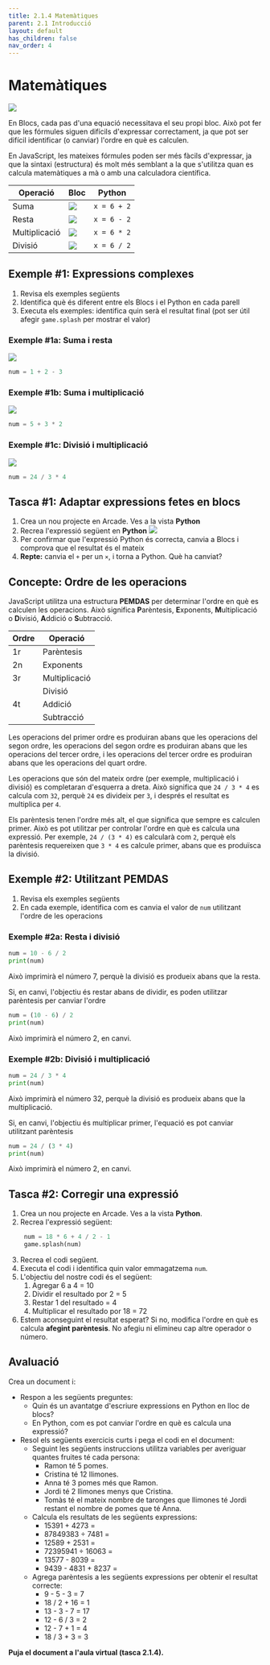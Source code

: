 ```yaml
---
title: 2.1.4 Matemàtiques
parent: 2.1 Introducció
layout: default
has_children: false
nav_order: 4
---
```


# Matemàtiques

![](../../images/math.png)

En Blocs, cada pas d'una equació necessitava el seu propi bloc. Això pot fer que les fórmules siguen difícils d'expressar correctament, ja que pot ser difícil identificar (o canviar) l'ordre en què es calculen.

En JavaScript, les mateixes fórmules poden ser més fàcils d'expressar, ja que la sintaxi (estructura) és molt més semblant a la que s'utilitza quan es calcula matemàtiques a mà o amb una calculadora científica.

| Operació      | Bloc                           | Python      |
| ------------- | ------------------------------ | ----------- |
| Suma          | ![](../../images/6mes2.png)    | `x = 6 + 2` |
| Resta         | ![](../../images/6menos2.png)  | `x = 6 - 2` |
| Multiplicació | ![](../../images/6per2.png)    | `x = 6 * 2` |
| Divisió       | ![](../../images/6partit2.png) | `x = 6 / 2` |

## Exemple #1: Expressions complexes

1. Revisa els exemples següents
2. Identifica què és diferent entre els Blocs i el Python en cada parell
3. Executa els exemples: identifica quin serà el resultat final (pot ser útil afegir `game.splash` per mostrar el valor)

### Exemple #1a: Suma i resta

![](../../images/exp_1a.png)

```python
num = 1 + 2 - 3
```

### Exemple #1b: Suma i multiplicació

![](../../images/exp_1b.png)

```python
num = 5 + 3 * 2
```

### Exemple #1c: Divisió i multiplicació

![](../../images/exp_1c.png)

```python
num = 24 / 3 * 4
```

## Tasca #1: Adaptar expressions fetes en blocs

1. Crea un nou projecte en Arcade. Ves a la vista **Python**
2. Recrea l'expressió següent en **Python**
   ![](../../images/exp_task_1.png)
3. Per confirmar que l'expressió Python és correcta, canvia a Blocs i comprova que el resultat és el mateix
4. **Repte:** canvia el `+` per un `×`, i torna a Python. Què ha canviat?

## Concepte: Ordre de les operacions

JavaScript utilitza una estructura **PEMDAS** per determinar l'ordre en què es calculen les operacions. Això significa **P**arèntesis, **E**xponents, **M**ultiplicació o **D**ivisió, **A**ddició o **S**ubtracció.

| Ordre | Operació      |
| ----- | ------------- |
| 1r    | Parèntesis    |
| 2n    | Exponents     |
| 3r    | Multiplicació |
|       | Divisió       |
| 4t    | Addició       |
|       | Subtracció    |

Les operacions del primer ordre es produiran abans que les operacions del segon ordre, les operacions del segon ordre es produiran abans que les operacions del tercer ordre, i les operacions del tercer ordre es produiran abans que les operacions del quart ordre.

Les operacions que són del mateix ordre (per exemple, multiplicació i divisió) es completaran d'esquerra a dreta. Això significa que `24 / 3 * 4` es calcula com `32`, perquè `24` es divideix per `3`, i després el resultat es multiplica per `4`.

Els parèntesis tenen l'ordre més alt, el que significa que sempre es calculen primer. Això es pot utilitzar per controlar l'ordre en què es calcula una expressió. Per exemple, `24 / (3 * 4)` es calcularà com `2`, perquè els parèntesis requereixen que `3 * 4` es calcule primer, abans que es produïsca la divisió.

## Exemple #2: Utilitzant PEMDAS

1. Revisa els exemples següents
2. En cada exemple, identifica com es canvia el valor de `num` utilitzant l'ordre de les operacions

### Exemple #2a: Resta i divisió

```python
num = 10 - 6 / 2
print(num)
```

Això imprimirà el número 7, perquè la divisió es produeix abans que la resta.

Si, en canvi, l'objectiu és restar abans de dividir, es poden utilitzar parèntesis per canviar l'ordre

```python
num = (10 - 6) / 2
print(num)
```

Això imprimirà el número 2, en canvi.

### Exemple #2b: Divisió i multiplicació

```python
num = 24 / 3 * 4
print(num)
```

Això imprimirà el número 32, perquè la divisió es produeix abans que la multiplicació.

Si, en canvi, l'objectiu és multiplicar primer, l'equació es pot canviar utilitzant parèntesis

```python
num = 24 / (3 * 4)
print(num)
```

Això imprimirà el número 2, en canvi.

## Tasca #2: Corregir una expressió

1. Crea un nou projecte en Arcade. Ves a la vista **Python**.
2. Recrea l'expressió següent:
   ```python
    num = 18 * 6 + 4 / 2 - 1
    game.splash(num)
   ```
3. Recrea el codi següent.
4. Executa el codi i identifica quin valor emmagatzema `num`.
5. L'objectiu del nostre codi és el següent:
   1. Agregar 6 a 4 = 10
   2. Dividir el resultado por 2 = 5
   3. Restar 1 del resultado = 4
   4. Multiplicar el resultado por 18 = 72
6. Estem aconseguint el resultat esperat? Si no, modifica l'ordre en què es calcula **afegint parèntesis**. No afegiu ni elimineu cap altre operador o número.

## Avaluació

Crea un document i:

- Respon a les següents preguntes:
  - Quin és un avantatge d'escriure expressions en Python en lloc de blocs?
  - En Python, com es pot canviar l'ordre en què es calcula una expressió?
- Resol els següents exercicis curts i pega el codi en el document:
  - Seguint les següents instruccions utilitza variables per averiguar quantes fruites té cada persona:
    - Ramon té 5 pomes.
    - Cristina té 12 llimones.
    - Anna té 3 pomes més que Ramon.
    - Jordi té 2 llimones menys que Cristina.
    - Tomàs té el mateix nombre de taronges que llimones té Jordi restant el nombre de pomes que té Anna.
  - Calcula els resultats de les següents expressions:
    - 15391 + 4273 =
    - 87849383 ÷ 7481 =
    - 12589 + 2531 =
    - 72395941 ÷ 16063 =
    - 13577 - 8039 =
    - 9439 - 4831 + 8237 =
  - Agrega parèntesis a les següents expressions per obtenir el resultat correcte:
    - 9 - 5 - 3 = 7
    - 18 / 2 + 16 = 1
    - 13 - 3 - 7 = 17
    - 12 - 6 / 3 = 2
    - 12 - 7 + 1 = 4
    - 18 / 3 + 3 = 3

**Puja el document a l'aula virtual (tasca 2.1.4).**
